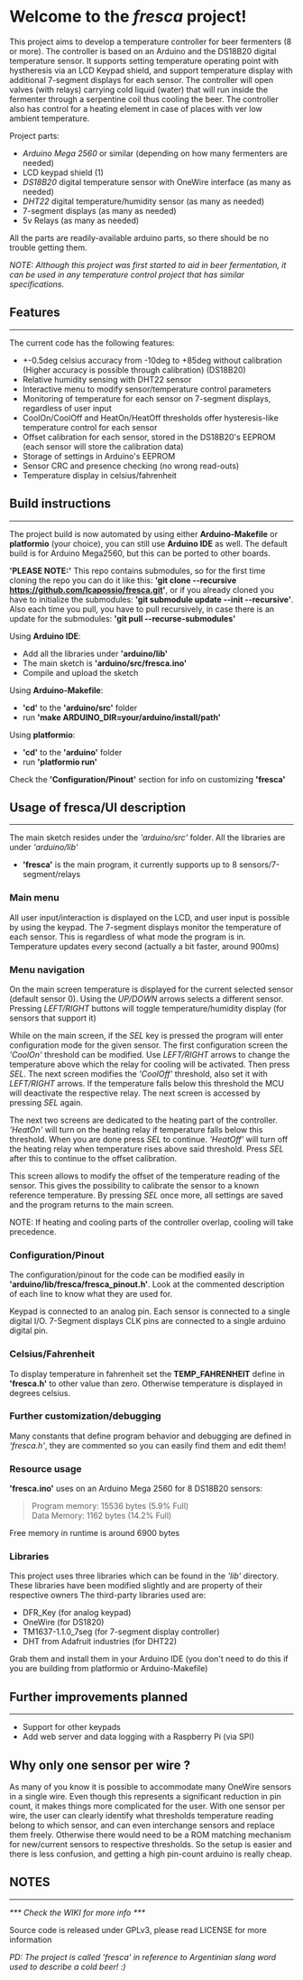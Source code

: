 # Welcome to the *fresca* project!  

This project aims to develop a temperature controller for beer fermenters (8 or more). The controller is based on an Arduino and the DS18B20 digital temperature sensor.
 It supports setting temperature operating point with hystheresis via an LCD Keypad shield, and support temperature display with additional 7-segment displays for each sensor. The controller will open valves (with relays) carrying cold liquid (water) that will run inside the fermenter through a serpentine coil thus cooling the beer.
 The controller also has control for a heating element in case of places with ver low ambient temperature.

Project parts:  

* *Arduino Mega 2560* or similar (depending on how many fermenters are needed)  
* LCD keypad shield (1)  
* *DS18B20* digital temperature sensor with OneWire interface (as many as needed)  
* *DHT22*  digital temperature/humidity sensor (as many as needed)  
* 7-segment displays (as many as needed)  
* 5v Relays (as many as needed)  

All the parts are readily-available arduino parts, so there should be no trouble getting them.  

*NOTE: Although this project was first started to aid in beer fermentation, it can be used in any temperature control project that has similar specifications.*

## Features
***
The current code has the following features:

* +-0.5deg celsius accuracy from -10deg to +85deg without calibration (Higher accuracy is possible through calibration) (DS18B20)
* Relative humidity sensing with DHT22 sensor
* Interactive menu to modify sensor/temperature control parameters
* Monitoring of temperature for each sensor on 7-segment displays, regardless of user input
* CoolOn/CoolOff and HeatOn/HeatOff thresholds offer hysteresis-like temperature control for each sensor
* Offset calibration for each sensor, stored in the DS18B20's EEPROM (each sensor will store the calibration data)
* Storage of settings in Arduino's EEPROM
* Sensor CRC and presence checking (no wrong read-outs)
* Temperature display in celsius/fahrenheit

## Build instructions
***

The project build is now automated by using either **Arduino-Makefile** or **platformio** (your choice), you can still use **Arduino IDE** as well.
The default build is for Arduino Mega2560, but this can be ported to other boards.  

**'PLEASE NOTE:'** This repo contains submodules, so for the first time cloning the repo you can do it like this: **'git clone --recursive https://github.com/lcapossio/fresca.git'**, or if you already cloned 
you have to initialize the submodules: **'git submodule update --init --recursive'**. Also each time you pull, you have to pull recursively, in case there is an update for the submodules: **'git pull --recurse-submodules'**  

Using **Arduino IDE**:  

* Add all the libraries under **'arduino/lib'**
* The main sketch is **'arduino/src/fresca.ino'**
* Compile and upload the sketch

Using **Arduino-Makefile**:  

* **'cd'** to the **'arduino/src'** folder  
* run **'make ARDUINO_DIR=your/arduino/install/path'**  

Using **platformio**:  

* **'cd'** to the **'arduino'** folder  
* run **'platformio run'**  

Check the **'Configuration/Pinout'** section for info on customizing **'fresca'**

## Usage of fresca/UI description
***

The main sketch resides under the *'arduino/src'* folder. All the libraries are under *'arduino/lib'*

* **'fresca'** is the main program, it currently supports up to 8 sensors/7-segment/relays

### Main menu

All user input/interaction is displayed on the LCD, and user input is possible by using the keypad.
The 7-segment displays monitor the temperature of each sensor. This is regardless of what mode the program is in.
Temperature updates every second (actually a bit faster, around 900ms)

### Menu navigation
On the main screen temperature is displayed for the current selected sensor (default sensor 0). Using the *UP/DOWN* arrows selects a different sensor. Pressing *LEFT/RIGHT* buttons will toggle temperature/humidity display (for sensors that support it)

While on the main screen, if the *SEL* key is pressed the program will enter configuration mode for the given sensor. The first configuration screen the *'CoolOn'* threshold can be modified. Use *LEFT/RIGHT* arrows to change the temperature above which the relay for cooling will be activated. Then press *SEL*. The next screen modifies the *'CoolOff'* threshold, also set it with *LEFT/RIGHT* arrows. If the temperature falls below this threshold the MCU will deactivate the respective relay. The next screen is accessed by pressing *SEL* again.

The next two screens are dedicated to the heating part of the controller. *'HeatOn'* will turn on the heating relay if temperature falls below this threshold. When you are done press *SEL* to continue. *'HeatOff'* will turn off the heating relay when temperature rises above said threshold. Press *SEL* after this to continue to the offset calibration.

This screen allows to modify the offset of the temperature reading of the sensor. This gives the possibility to calibrate the sensor to a known reference temperature. By pressing *SEL* once more, all settings are saved and the program returns to the main screen.

NOTE: If heating and cooling parts of the controller overlap, cooling will take precedence.

### Configuration/Pinout
The configuration/pinout for the code can be modified easily in **'arduino/lib/fresca/fresca_pinout.h'**. Look at the commented description of each line to know what they are used for.

Keypad is connected to an analog pin.
Each sensor is connected to a single digital I/O.
7-Segment displays CLK pins are connected to a single arduino digital pin.

### Celsius/Fahrenheit

To display temperature in fahrenheit set the **TEMP_FAHRENHEIT** define in **'fresca.h'** to other value than zero. Otherwise temperature is displayed in degrees celsius.

### Further customization/debugging

Many constants that define program behavior and debugging are defined in *'fresca.h'*, they are commented so you can easily find them and edit them!

### Resource usage

**'fresca.ino'** uses on an Arduino Mega 2560 for 8 DS18B20 sensors:
> Program memory: 15536 bytes (5.9% Full)  
> Data Memory: 1162 bytes (14.2% Full)  

Free memory in runtime is around 6900 bytes

### Libraries

This project uses three libraries which can be found in the *'lib'* directory. These libraries have been modified slightly and are property of their respective owners
The third-party libraries used are: 
* DFR_Key (for analog keypad)
* OneWire (for DS1820)
* TM1637-1.1.0_7seg (for 7-segment display controller)
* DHT from Adafruit industries (for DHT22)

Grab them and install them in your Arduino IDE (you don't need to do this if you are building from platformio or Arduino-Makefile)

## Further improvements planned
***

* Support for other keypads
* Add web server and data logging with a Raspberry Pi (via SPI)

## Why only one sensor per wire ?

As many of you know it is possible to accommodate many OneWire sensors in a single wire. Even though this represents a significant reduction in pin count, it makes things more complicated for the user. With one sensor per wire, the user can clearly identify what thresholds temperature reading belong to which sensor, and can even interchange sensors and replace them freely. Otherwise there would need to be a ROM matching mechanism for new/current sensors to respective thresholds. So the setup is easier and there is less confusion, and getting a high pin-count arduino is really cheap.

## NOTES
***

_*** Check the WIKI for more info ***_

Source code is released under GPLv3, please read LICENSE for more information

*PD: The project is called 'fresca' in reference to Argentinian slang word used to describe a cold beer! :)*